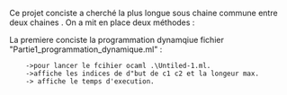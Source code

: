 Ce projet conciste a cherché  la plus longue sous chaine commune entre deux chaines .
On a mit en place deux méthodes :

La premiere conciste la programmation dynamqiue fichier "Partie1_programmation_dynamique.ml" :

        ->pour lancer le fcihier ocaml .\Untiled-1.ml.
        ->affiche les indices de d"but de c1 c2 et la longeur max. 
        -> affiche le temps d'execution.

 